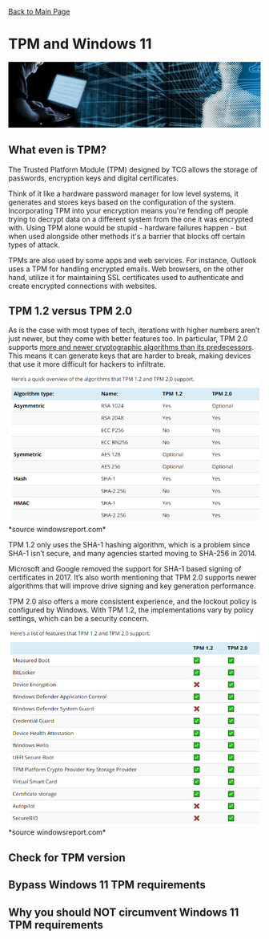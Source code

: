 [Back to Main Page](../index.html) 

# TPM and Windows 11

<img src="../img/banner_hackerblue.jpg" width="1000">

## What even is TPM?

The Trusted Platform Module (TPM) designed by TCG allows the storage of passwords, encryption keys and digital certificates. 

Think of it like a hardware password manager for low level systems, it generates and stores keys based on the configuration of the system. Incorporating TPM into your encryption means you're fending off people trying to decrypt data on a different system from the one it was encrypted with. Using TPM alone would be stupid - hardware failures happen - but when used alongside other methods it's a barrier that blocks off certain types of attack.

TPMs are also used by some apps and web services. For instance, Outlook uses a TPM for handling encrypted emails. Web browsers, on the other hand, utilize it for maintaining SSL certificates used to authenticate and create encrypted connections with websites.

## TPM 1.2 versus TPM 2.0

As is the case with most types of tech, iterations with higher numbers aren’t just newer, but they come with better features too. In particular, TPM 2.0 supports [more and newer cryptographic algorithms than its predecessors](https://trustedcomputinggroup.org/resource/tcg-algorithm-registry/). This means it can generate keys that are harder to break, making devices that use it more difficult for hackers to infiltrate.

<img src="../img/blog-22-tpm12vs2.PNG" width="600">  
*source windowsreport.com*  

TPM 1.2 only uses the SHA-1 hashing algorithm, which is a problem since SHA-1 isn’t secure, and many agencies started moving to SHA-256 in 2014.

Microsoft and Google removed the support for SHA-1 based signing of certificates in 2017. It’s also worth mentioning that TPM 2.0 supports newer algorithms that will improve drive signing and key generation performance.

TPM 2.0 also offers a more consistent experience, and the lockout policy is configured by Windows. With TPM 1.2, the implementations vary by policy settings, which can be a security concern.

<img src="../img/blog-22-tpm12vs2-2.PNG" width="600">  
*source windowsreport.com*  

## Check for TPM version

## Bypass Windows 11 TPM requirements

## Why you should NOT circumvent Windows 11 TPM requirements
